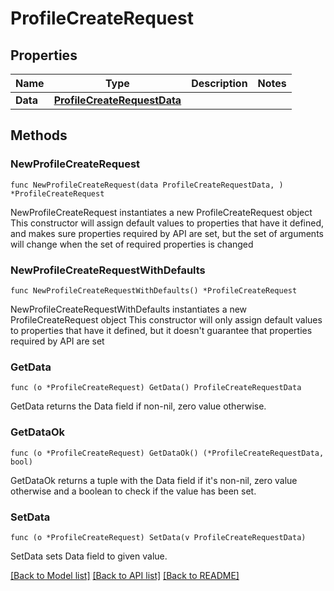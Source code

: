 # ProfileCreateRequest

## Properties

Name | Type | Description | Notes
------------ | ------------- | ------------- | -------------
**Data** | [**ProfileCreateRequestData**](ProfileCreateRequest_data.md) |  | 

## Methods

### NewProfileCreateRequest

`func NewProfileCreateRequest(data ProfileCreateRequestData, ) *ProfileCreateRequest`

NewProfileCreateRequest instantiates a new ProfileCreateRequest object
This constructor will assign default values to properties that have it defined,
and makes sure properties required by API are set, but the set of arguments
will change when the set of required properties is changed

### NewProfileCreateRequestWithDefaults

`func NewProfileCreateRequestWithDefaults() *ProfileCreateRequest`

NewProfileCreateRequestWithDefaults instantiates a new ProfileCreateRequest object
This constructor will only assign default values to properties that have it defined,
but it doesn't guarantee that properties required by API are set

### GetData

`func (o *ProfileCreateRequest) GetData() ProfileCreateRequestData`

GetData returns the Data field if non-nil, zero value otherwise.

### GetDataOk

`func (o *ProfileCreateRequest) GetDataOk() (*ProfileCreateRequestData, bool)`

GetDataOk returns a tuple with the Data field if it's non-nil, zero value otherwise
and a boolean to check if the value has been set.

### SetData

`func (o *ProfileCreateRequest) SetData(v ProfileCreateRequestData)`

SetData sets Data field to given value.



[[Back to Model list]](../README.md#documentation-for-models) [[Back to API list]](../README.md#documentation-for-api-endpoints) [[Back to README]](../README.md)


